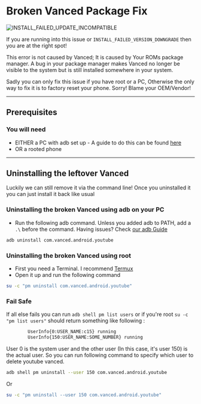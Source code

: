 # Broken Vanced Package Fix

![INSTALL_FAILED_UPDATE_INCOMPATIBLE](../Assets/AndroidUpgradeIssue.jpg)

If you are running into this issue or `INSTALL_FAILED_VERSION_DOWNGRADE` then you are at the right spot!

This error is not caused by Vanced; It is caused by Your ROMs package manager. A bug in your package manager makes Vanced no longer be visible to the system but is still installed somewhere in your system.

Sadly you can only fix this issue if you have root or a PC, Otherwise the only way to fix it is to factory reset your phone. Sorry! Blame your OEM/Vendor!

___

## Prerequisites

### You will need

- EITHER a PC with adb set up - A guide to do this can be found [here](./SettingUpAdb.md)
- OR a rooted phone

___

## Uninstalling the leftover Vanced

Luckily we can still remove it via the command line! Once you uninstalled it you can just install it back like usual


### Uninstalling the broken Vanced using adb on your PC

- Run the following adb command. Unless you added adb to PATH, add a `.\` before the command. Having issues? Check [our adb Guide](./SettingUpAdb.md#getting-started-using-adb)

```bash
adb uninstall com.vanced.android.youtube
```

### Uninstalling the broken Vanced using root

- First you need a Terminal. I recommend [Termux](https://play.google.com/store/apps/details?id=com.termux)
- Open it up and run the following command

```bash
su -c "pm uninstall com.vanced.android.youtube"
```

### Fail Safe
If all else fails you can run 
`adb shell pm list users` or if you're root `su -c "pm list users"` should return something like following :

```bash
        UserInfo{0:USER_NAME:c15} running
        UserInfo{150:USER_NAME:SOME_NUMBER} running
```

User 0 is the system user and the other user (In this case, it's user 150) is the actual user.
So you can run following command to specify which user to delete youtube vanced.

```bash
adb shell pm uninstall --user 150 com.vanced.android.youtube
```
Or
```bash
su -c "pm uninstall --user 150 com.vanced.android.youtube"
```

